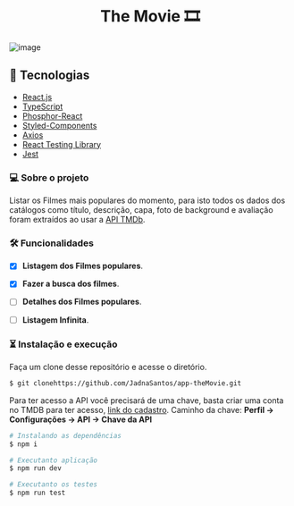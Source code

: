 <h1 align="center"> The Movie 🎞 </h1>

![image](https://user-images.githubusercontent.com/62259770/195700004-27b77ac6-923f-4def-88d0-9a8c2c2d91d4.png)

## 🚀 Tecnologias

-  [React.js](https://pt-br.reactjs.org/)
-  [TypeScript](https://www.typescriptlang.org/)
-  [Phosphor-React](https://phosphoricons.com/)
-  [Styled-Components](https://styled-components.com/)
-  [Axios](https://github.com/axios/axios)
-  [React Testing Library](https://testing-library.com/)
-  [Jest](https://jestjs.io)

### 💻 Sobre o projeto

Listar os Filmes mais populares do momento, para isto 
todos os dados dos catálogos como título, descrição, capa, foto de background e avaliação foram extraídos ao usar a [API TMDb](https://www.themoviedb.org/documentation/api).


### 🛠 Funcionalidades

- [x] **Listagem dos Filmes populares**.
- [x] **Fazer a busca dos filmes**.
- [ ] **Detalhes dos Filmes populares**.
- [ ] **Listagem Infinita**.



### ⏳ Instalação e execução

Faça um clone desse repositório e acesse o diretório.

```bash
$ git clonehttps://github.com/JadnaSantos/app-theMovie.git
```

Para ter acesso a API você precisará de uma chave, basta criar uma conta no TMDB para ter acesso, [link do cadastro](https://www.themoviedb.org/signup). Caminho da chave: **Perfil -> Configurações -> API -> Chave da API**


```bash
# Instalando as dependências
$ npm i

# Executanto aplicação
$ npm run dev

# Executanto os testes
$ npm run test
```

